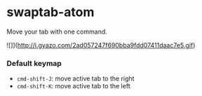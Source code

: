 # swaptab-atom

Move your tab with one command.

![]](http://i.gyazo.com/2ad057247f690bba9fdd07411daac7e5.gif)

### Default keymap
- `cmd-shift-J`: move active tab to the right
- `cmd-shift-K`: move active tab to the left
